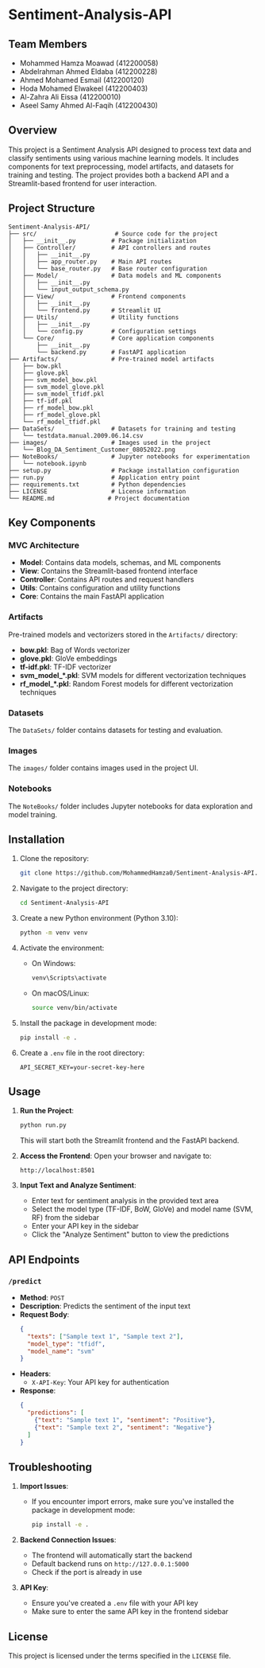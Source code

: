 # Sentiment-Analysis-API

## Team Members
* Mohammed Hamza Moawad  (412200058)
* Abdelrahman Ahmed Eldaba (412200228)
* Ahmed Mohamed Esmail  (412200120)
* Hoda Mohamed Elwakeel  (412200403)
* Al-Zahra Ali Eissa  (412200010)
* Aseel Samy Ahmed Al-Faqih  (412200430)

## Overview
This project is a Sentiment Analysis API designed to process text data and classify sentiments using various machine learning models. It includes components for text preprocessing, model artifacts, and datasets for training and testing. The project provides both a backend API and a Streamlit-based frontend for user interaction.

## Project Structure

```
Sentiment-Analysis-API/
├── src/                      # Source code for the project
│   ├── __init__.py          # Package initialization
│   ├── Controller/          # API controllers and routes
│   │   ├── __init__.py
│   │   ├── app_router.py    # Main API routes
│   │   └── base_router.py   # Base router configuration
│   ├── Model/               # Data models and ML components
│   │   ├── __init__.py
│   │   └── input_output_schema.py
│   ├── View/                # Frontend components
│   │   ├── __init__.py
│   │   └── frontend.py      # Streamlit UI
│   ├── Utils/               # Utility functions
│   │   ├── __init__.py
│   │   └── config.py        # Configuration settings
│   └── Core/                # Core application components
│       ├── __init__.py
│       └── backend.py       # FastAPI application
├── Artifacts/               # Pre-trained model artifacts
│   ├── bow.pkl
│   ├── glove.pkl
│   ├── svm_model_bow.pkl
│   ├── svm_model_glove.pkl
│   ├── svm_model_tfidf.pkl
│   ├── tf-idf.pkl
│   ├── rf_model_bow.pkl
│   ├── rf_model_glove.pkl
│   └── rf_model_tfidf.pkl
├── DataSets/                # Datasets for training and testing
│   └── testdata.manual.2009.06.14.csv
├── images/                  # Images used in the project
│   └── Blog_DA_Sentiment_Customer_08052022.png
├── NoteBooks/               # Jupyter notebooks for experimentation
│   └── notebook.ipynb
├── setup.py                 # Package installation configuration
├── run.py                   # Application entry point
├── requirements.txt         # Python dependencies
├── LICENSE                  # License information
└── README.md               # Project documentation
```

## Key Components

### MVC Architecture
- **Model**: Contains data models, schemas, and ML components
- **View**: Contains the Streamlit-based frontend interface
- **Controller**: Contains API routes and request handlers
- **Utils**: Contains configuration and utility functions
- **Core**: Contains the main FastAPI application

### Artifacts
Pre-trained models and vectorizers stored in the `Artifacts/` directory:
- **bow.pkl**: Bag of Words vectorizer
- **glove.pkl**: GloVe embeddings
- **tf-idf.pkl**: TF-IDF vectorizer
- **svm_model_*.pkl**: SVM models for different vectorization techniques
- **rf_model_*.pkl**: Random Forest models for different vectorization techniques

### Datasets
The `DataSets/` folder contains datasets for testing and evaluation.

### Images
The `images/` folder contains images used in the project UI.

### Notebooks
The `NoteBooks/` folder includes Jupyter notebooks for data exploration and model training.

## Installation

1. Clone the repository:
   ```bash
   git clone https://github.com/MohammedHamza0/Sentiment-Analysis-API.git
   ```

2. Navigate to the project directory:
   ```bash
   cd Sentiment-Analysis-API
   ```

3. Create a new Python environment (Python 3.10):
   ```bash
   python -m venv venv
   ```

4. Activate the environment:
   - On Windows:
     ```bash
     venv\Scripts\activate
     ```
   - On macOS/Linux:
     ```bash
     source venv/bin/activate
     ```

5. Install the package in development mode:
   ```bash
   pip install -e .
   ```

6. Create a `.env` file in the root directory:
   ```
   API_SECRET_KEY=your-secret-key-here
   ```

## Usage

1. **Run the Project**:
   ```bash
   python run.py
   ```
   This will start both the Streamlit frontend and the FastAPI backend.

2. **Access the Frontend**:
   Open your browser and navigate to:
   ```
   http://localhost:8501
   ```

3. **Input Text and Analyze Sentiment**:
   - Enter text for sentiment analysis in the provided text area
   - Select the model type (TF-IDF, BoW, GloVe) and model name (SVM, RF) from the sidebar
   - Enter your API key in the sidebar
   - Click the "Analyze Sentiment" button to view the predictions

## API Endpoints

### `/predict`
- **Method**: `POST`
- **Description**: Predicts the sentiment of the input text
- **Request Body**:
  ```json
  {
    "texts": ["Sample text 1", "Sample text 2"],
    "model_type": "tfidf",
    "model_name": "svm"
  }
  ```
- **Headers**:
  - `X-API-Key`: Your API key for authentication
- **Response**:
  ```json
  {
    "predictions": [
      {"text": "Sample text 1", "sentiment": "Positive"},
      {"text": "Sample text 2", "sentiment": "Negative"}
    ]
  }
  ```

## Troubleshooting

1. **Import Issues**:
   - If you encounter import errors, make sure you've installed the package in development mode:
     ```bash
     pip install -e .
     ```

2. **Backend Connection Issues**:
   - The frontend will automatically start the backend
   - Default backend runs on `http://127.0.0.1:5000`
   - Check if the port is already in use

3. **API Key**:
   - Ensure you've created a `.env` file with your API key
   - Make sure to enter the same API key in the frontend sidebar

## License
This project is licensed under the terms specified in the `LICENSE` file.
